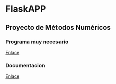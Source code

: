# FlaskAPP
<h2>Proyecto de Métodos Numéricos</h2>
<h3>Programa muy necesario</h3>
<a href="https://www.imagemagick.org/download/binaries/ImageMagick-7.0.7-37-Q16-x64-dll.exe">Enlace</a>
<h3>Documentacion</h3>
<a href="https://drive.google.com/file/d/1k1WSwsFDFmqS1WivOA1FB_UOvivqQCMH/view">Enlace</a>

